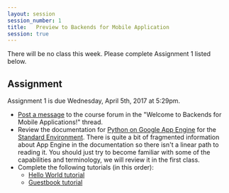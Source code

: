 ```yaml
---
layout: session
session_number: 1
title:   Preview to Backends for Mobile Application
session: true
---
```


There will be no class this week.  Please complete Assignment 1 listed below.

Assignment
-----------
Assignment 1 is due Wednesday, April 5th, 2017 at 5:29pm.
* [Post a message](https://github.com/uchicago-cloud/mpcs51033-2017-spring-forum/issues) to the course forum in the "Welcome to Backends for Mobile Applications!" thread.
* Review the documentation for [Python on Google App Engine](https://cloud.google.com/appengine/docs/python/) for the [Standard Environment](https://cloud.google.com/appengine/docs/standard/python/).  There is quite a bit of fragmented information about App Engine in the documentation so there isn't a linear path to reading it.  You should just try to become familiar with some of the capabilities and terminology, we will review it in the first class.
* Complete the following tutorials (in this order):
  - [Hello World tutorial](https://cloud.google.com/appengine/docs/standard/python/tutorials)
  - [Guestbook tutorial](https://cloud.google.com/appengine/docs/standard/python/tutorials)
